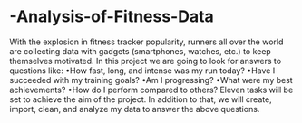 # -Analysis-of-Fitness-Data
With the explosion in fitness tracker popularity, runners all over the world are collecting data with
gadgets (smartphones, watches, etc.) to keep themselves motivated. In this project we are going to
look for answers to questions like:
•How fast, long, and intense was my run today?
•Have I succeeded with my training goals?
•Am I progressing?
•What were my best achievements?
•How do I perform compared to others?
Eleven tasks will be set to achieve the aim of the project. In addition to that, we will create, import,
clean, and analyze my data to answer the above questions.
